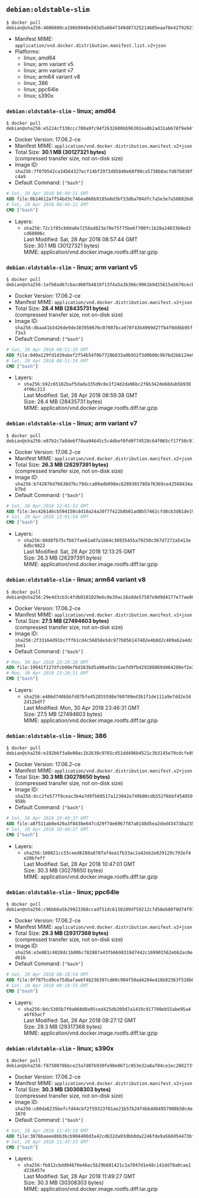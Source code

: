 ## `debian:oldstable-slim`

```console
$ docker pull debian@sha256:4606600ca196b9048e503d5a064f349d07325214605eaaf8e4279202771bbb21
```

-	Manifest MIME: `application/vnd.docker.distribution.manifest.list.v2+json`
-	Platforms:
	-	linux; amd64
	-	linux; arm variant v5
	-	linux; arm variant v7
	-	linux; arm64 variant v8
	-	linux; 386
	-	linux; ppc64le
	-	linux; s390x

### `debian:oldstable-slim` - linux; amd64

```console
$ docker pull debian@sha256:e5224cf338ccc700a9fc94f2632600bb96302ea8b2ad31ab678f9e94f49b28b3
```

-	Docker Version: 17.06.2-ce
-	Manifest MIME: `application/vnd.docker.distribution.manifest.v2+json`
-	Total Size: **30.1 MB (30127321 bytes)**  
	(compressed transfer size, not on-disk size)
-	Image ID: `sha256:7f070542ca34564327ecf14bf2973d85840e68f98ca5738b8acfd87b038fc4a9`
-	Default Command: `["bash"]`

```dockerfile
# Sat, 28 Apr 2018 06:49:11 GMT
ADD file:0b14612a7f54bd3c746ea068b9185e6d3bf33d6a704dfc7a5e3e7a586826d854 in / 
# Sat, 28 Apr 2018 06:49:12 GMT
CMD ["bash"]
```

-	Layers:
	-	`sha256:72c1f85cb0da8e7258ad823e70e75f75be6f700fc1b28a2403360ed3cd68006c`  
		Last Modified: Sat, 28 Apr 2018 08:57:44 GMT  
		Size: 30.1 MB (30127321 bytes)  
		MIME: application/vnd.docker.image.rootfs.diff.tar.gzip

### `debian:oldstable-slim` - linux; arm variant v5

```console
$ docker pull debian@sha256:1efb8ad67cbacd60fb4819f13f4a5a3b366c9961b9d25815a5670cecb7d4a621
```

-	Docker Version: 17.06.2-ce
-	Manifest MIME: `application/vnd.docker.distribution.manifest.v2+json`
-	Total Size: **28.4 MB (28435731 bytes)**  
	(compressed transfer size, not on-disk size)
-	Image ID: `sha256:dbaa41b3426de9de383950676c07007bca970f43b4969d27fb4f0ddbb95ff3a3`
-	Default Command: `["bash"]`

```dockerfile
# Sat, 28 Apr 2018 08:51:19 GMT
ADD file:040a129fd1d39abef2f54b54f0b77286833a0b952f3d0600c9b76d2bb124e998 in / 
# Sat, 28 Apr 2018 08:51:19 GMT
CMD ["bash"]
```

-	Layers:
	-	`sha256:b92c65182baf5dada335d9c0e1f24d2da96bc2f6b342de68dab5b9384f06c213`  
		Last Modified: Sat, 28 Apr 2018 08:59:38 GMT  
		Size: 28.4 MB (28435731 bytes)  
		MIME: application/vnd.docker.image.rootfs.diff.tar.gzip

### `debian:oldstable-slim` - linux; arm variant v7

```console
$ docker pull debian@sha256:e87b2c7a8de6f70aa94645c5c4dbef0fd0f74528c64f065cf17f50c91e0b7721
```

-	Docker Version: 17.06.2-ce
-	Manifest MIME: `application/vnd.docker.distribution.manifest.v2+json`
-	Total Size: **26.3 MB (26297391 bytes)**  
	(compressed transfer size, not on-disk size)
-	Image ID: `sha256:b742876d76638d7bc79dcca09adb098ec6289365785b76369ce42568434ab7bd`
-	Default Command: `["bash"]`

```dockerfile
# Sat, 28 Apr 2018 12:01:52 GMT
ADD file:3ec426146cb594150cdd10a24a20f7f422b8b01ad8b57462cfd8cb3d81de1983 in / 
# Sat, 28 Apr 2018 12:01:54 GMT
CMD ["bash"]
```

-	Layers:
	-	`sha256:60d8fb75cfbb7fae61a07a1b64c36935455a79250c367d7272a5413e6dbc9822`  
		Last Modified: Sat, 28 Apr 2018 12:13:25 GMT  
		Size: 26.3 MB (26297391 bytes)  
		MIME: application/vnd.docker.image.rootfs.diff.tar.gzip

### `debian:oldstable-slim` - linux; arm64 variant v8

```console
$ docker pull debian@sha256:29e4d3cb3c4fdb0101029e6c0e39ac16a9de57587e9d9d4177e77ae80a9f557c
```

-	Docker Version: 17.06.2-ce
-	Manifest MIME: `application/vnd.docker.distribution.manifest.v2+json`
-	Total Size: **27.5 MB (27494603 bytes)**  
	(compressed transfer size, not on-disk size)
-	Image ID: `sha256:2f33164d91bcfff61cd4c56858e5dc977b056147402e4b8d2c489ab2a4dc3ee1`
-	Default Command: `["bash"]`

```dockerfile
# Mon, 30 Apr 2018 23:26:28 GMT
ADD file:19041f127dfcb00ef6d163bd5a90a45bc1aefd9fb429288869d464288ef2e35f in / 
# Mon, 30 Apr 2018 23:26:31 GMT
CMD ["bash"]
```

-	Layers:
	-	`sha256:e406d740bbbfd87bfe452855598e760789ed3b1f1de111a9e7dd2e342d12bdf7`  
		Last Modified: Mon, 30 Apr 2018 23:46:31 GMT  
		Size: 27.5 MB (27494603 bytes)  
		MIME: application/vnd.docker.image.rootfs.diff.tar.gzip

### `debian:oldstable-slim` - linux; 386

```console
$ docker pull debian@sha256:e192b6f3a8e00ac1b2638c9765cd51dd496b4521c3b3145e79cdcfe896a60a93
```

-	Docker Version: 17.06.2-ce
-	Manifest MIME: `application/vnd.docker.distribution.manifest.v2+json`
-	Total Size: **30.3 MB (30278650 bytes)**  
	(compressed transfer size, not on-disk size)
-	Image ID: `sha256:6cc2fe577f9ceac3b4a7d9fb60517a123042e749b00cdb552f6bbf454050958b`
-	Default Command: `["bash"]`

```dockerfile
# Sat, 28 Apr 2018 10:40:37 GMT
ADD file:a8f511ab0e429a3f8438e647cd29f74e6967f87a8148d5ea2ded434730a235f5 in / 
# Sat, 28 Apr 2018 10:40:37 GMT
CMD ["bash"]
```

-	Layers:
	-	`sha256:100821cc55ceed6288a878faf4ea1fb33ac2a42eb2e029129c793ef4e20bfeff`  
		Last Modified: Sat, 28 Apr 2018 10:47:01 GMT  
		Size: 30.3 MB (30278650 bytes)  
		MIME: application/vnd.docker.image.rootfs.diff.tar.gzip

### `debian:oldstable-slim` - linux; ppc64le

```console
$ docker pull debian@sha256:c96bb6a5b29923368ccadf51dc6150209df59212c7d58eb80f0d74f97eeeea01
```

-	Docker Version: 17.06.2-ce
-	Manifest MIME: `application/vnd.docker.distribution.manifest.v2+json`
-	Total Size: **29.3 MB (29317368 bytes)**  
	(compressed transfer size, not on-disk size)
-	Image ID: `sha256:e3e081c4028dc1b00bc782887a43fb6698319d7442c169901562ebb2ac0ed61b`
-	Default Command: `["bash"]`

```dockerfile
# Sat, 28 Apr 2018 08:18:54 GMT
ADD file:9f7875cd9ce75dbafae6f4b236397cd60c904f50ad4204e418b82363f528b009 in / 
# Sat, 28 Apr 2018 08:18:55 GMT
CMD ["bash"]
```

-	Layers:
	-	`sha256:8dc5305b7f0a068d0a95ced425db209d7a1419c917780eb55abe95a4a6f65acf`  
		Last Modified: Sat, 28 Apr 2018 08:27:12 GMT  
		Size: 29.3 MB (29317368 bytes)  
		MIME: application/vnd.docker.image.rootfs.diff.tar.gzip

### `debian:oldstable-slim` - linux; s390x

```console
$ docker pull debian@sha256:f8750070bbce23a7d07b930fe98e06f1c053e32a8af04ce1ec208273f3153b73
```

-	Docker Version: 17.06.2-ce
-	Manifest MIME: `application/vnd.docker.distribution.manifest.v2+json`
-	Total Size: **30.3 MB (30308303 bytes)**  
	(compressed transfer size, not on-disk size)
-	Image ID: `sha256:c80da6235befcfd44cbf2f59323f01ae21b57b24f4bbdd64957900b50c4e3870`
-	Default Command: `["bash"]`

```dockerfile
# Sat, 28 Apr 2018 11:43:33 GMT
ADD file:3876baeee8bb3bcb904480d3a42cd632da93dbb0da2246fde9a568d54473bf79 in / 
# Sat, 28 Apr 2018 11:43:33 GMT
CMD ["bash"]
```

-	Layers:
	-	`sha256:fb812cbdd04670e46ec5b29b681421c1a7047d1e48c141dd70a0cae1d226457e`  
		Last Modified: Sat, 28 Apr 2018 11:49:27 GMT  
		Size: 30.3 MB (30308303 bytes)  
		MIME: application/vnd.docker.image.rootfs.diff.tar.gzip
